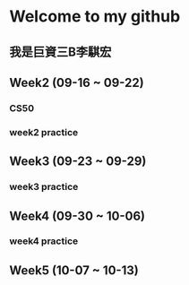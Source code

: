 # Welcome to my github
 ## 我是巨資三B李騏宏
## Week2 (09-16 ~ 09-22)
 ### CS50
 ### week2 practice
## Week3 (09-23 ~ 09-29)
 ### week3 practice
## Week4 (09-30 ~ 10-06)
 ### week4 practice
## Week5 (10-07 ~ 10-13)
